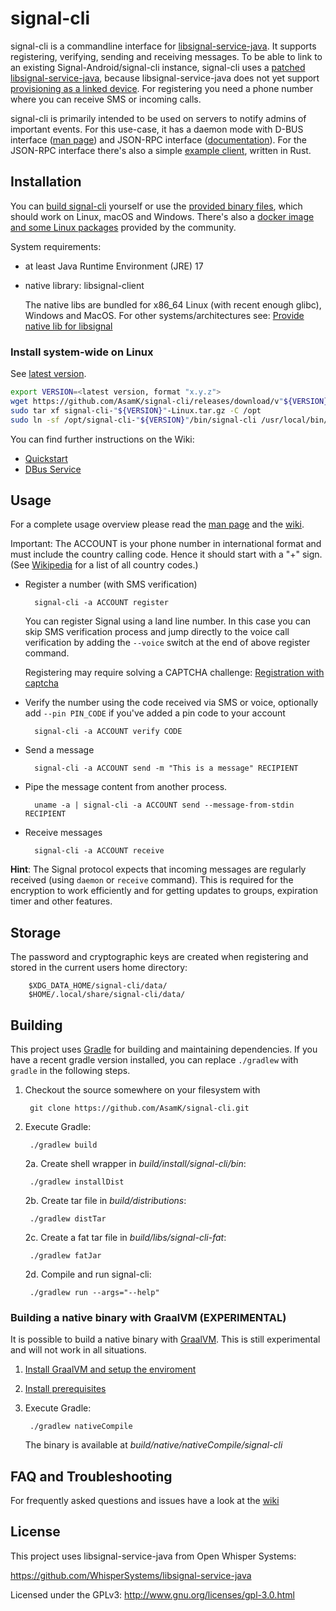 # signal-cli

signal-cli is a commandline interface
for [libsignal-service-java](https://github.com/WhisperSystems/libsignal-service-java). It supports registering,
verifying, sending and receiving messages. To be able to link to an existing Signal-Android/signal-cli instance,
signal-cli uses a [patched libsignal-service-java](https://github.com/AsamK/libsignal-service-java), because
libsignal-service-java does not yet
support [provisioning as a linked device](https://github.com/WhisperSystems/libsignal-service-java/pull/21). For
registering you need a phone number where you can receive SMS or incoming calls.

signal-cli is primarily intended to be used on servers to notify admins of important events. For this use-case, it has a daemon mode with D-BUS
interface ([man page](https://github.com/AsamK/signal-cli/blob/master/man/signal-cli-dbus.5.adoc)) and JSON-RPC interface ([documentation](https://github.com/AsamK/signal-cli/wiki/JSON-RPC-service)). For the JSON-RPC interface there's also a simple [example client](https://github.com/AsamK/signal-cli/tree/master/client), written in Rust.

## Installation

You can [build signal-cli](#building) yourself or use
the [provided binary files](https://github.com/AsamK/signal-cli/releases/latest), which should work on Linux, macOS and
Windows. There's also a [docker image and some Linux packages](https://github.com/AsamK/signal-cli/wiki/Binary-distributions) provided by the community.

System requirements:

- at least Java Runtime Environment (JRE) 17
- native library: libsignal-client

  The native libs are bundled for x86_64 Linux (with recent enough glibc), Windows and MacOS. For other
  systems/architectures
  see: [Provide native lib for libsignal](https://github.com/AsamK/signal-cli/wiki/Provide-native-lib-for-libsignal)

### Install system-wide on Linux

See [latest version](https://github.com/AsamK/signal-cli/releases).

```sh
export VERSION=<latest version, format "x.y.z">
wget https://github.com/AsamK/signal-cli/releases/download/v"${VERSION}"/signal-cli-"${VERSION}"-Linux.tar.gz
sudo tar xf signal-cli-"${VERSION}"-Linux.tar.gz -C /opt
sudo ln -sf /opt/signal-cli-"${VERSION}"/bin/signal-cli /usr/local/bin/
```

You can find further instructions on the Wiki:

- [Quickstart](https://github.com/AsamK/signal-cli/wiki/Quickstart)
- [DBus Service](https://github.com/AsamK/signal-cli/wiki/DBus-service)

## Usage

For a complete usage overview please read
the [man page](https://github.com/AsamK/signal-cli/blob/master/man/signal-cli.1.adoc) and
the [wiki](https://github.com/AsamK/signal-cli/wiki).

Important: The ACCOUNT is your phone number in international format and must include the country calling code. Hence it
should start with a "+" sign. (See [Wikipedia](https://en.wikipedia.org/wiki/List_of_country_calling_codes) for a list
of all country codes.)

* Register a number (with SMS verification)

        signal-cli -a ACCOUNT register

  You can register Signal using a land line number. In this case you can skip SMS verification process and jump directly
  to the voice call verification by adding the `--voice` switch at the end of above register command.

  Registering may require solving a CAPTCHA
  challenge: [Registration with captcha](https://github.com/AsamK/signal-cli/wiki/Registration-with-captcha)

* Verify the number using the code received via SMS or voice, optionally add `--pin PIN_CODE` if you've added a pin code
  to your account

        signal-cli -a ACCOUNT verify CODE

* Send a message

        signal-cli -a ACCOUNT send -m "This is a message" RECIPIENT

* Pipe the message content from another process.

        uname -a | signal-cli -a ACCOUNT send --message-from-stdin RECIPIENT

* Receive messages

        signal-cli -a ACCOUNT receive

**Hint**: The Signal protocol expects that incoming messages are regularly received (using `daemon` or `receive`
command). This is required for the encryption to work efficiently and for getting updates to groups, expiration timer
and other features.

## Storage

The password and cryptographic keys are created when registering and stored in the current users home directory:

        $XDG_DATA_HOME/signal-cli/data/
        $HOME/.local/share/signal-cli/data/

## Building

This project uses [Gradle](http://gradle.org) for building and maintaining dependencies. If you have a recent gradle
version installed, you can replace `./gradlew` with `gradle` in the following steps.

1. Checkout the source somewhere on your filesystem with

        git clone https://github.com/AsamK/signal-cli.git

2. Execute Gradle:

        ./gradlew build

   2a. Create shell wrapper in *build/install/signal-cli/bin*:

        ./gradlew installDist

   2b. Create tar file in *build/distributions*:

        ./gradlew distTar

   2c. Create a fat tar file in *build/libs/signal-cli-fat*:

        ./gradlew fatJar

   2d. Compile and run signal-cli:

        ./gradlew run --args="--help"

### Building a native binary with GraalVM (EXPERIMENTAL)

It is possible to build a native binary with [GraalVM](https://www.graalvm.org). This is still experimental and will not
work in all situations.

1. [Install GraalVM and setup the enviroment](https://www.graalvm.org/docs/getting-started/#install-graalvm)
2. [Install prerequisites](https://www.graalvm.org/reference-manual/native-image/#prerequisites)
3. Execute Gradle:

        ./gradlew nativeCompile

   The binary is available at *build/native/nativeCompile/signal-cli*

## FAQ and Troubleshooting

For frequently asked questions and issues have a look at the [wiki](https://github.com/AsamK/signal-cli/wiki/FAQ)

## License

This project uses libsignal-service-java from Open Whisper Systems:

https://github.com/WhisperSystems/libsignal-service-java

Licensed under the GPLv3: http://www.gnu.org/licenses/gpl-3.0.html
